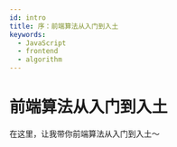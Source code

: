 ```yaml
---
id: intro
title: 序：前端算法从入门到入土
keywords:
  - JavaScript
  - frontend
  - algorithm
---
```


# 前端算法从入门到入土

在这里，让我带你前端算法从入门到入土～